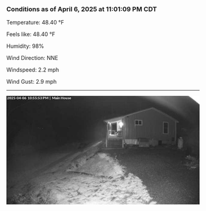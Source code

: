 ### Conditions as of April 6, 2025 at 11:01:09 PM CDT 

Temperature: 48.40 &deg;F

Feels like: 48.40 &deg;F

Humidity: 98%

Wind Direction: NNE

Windspeed: 2.2 mph

Wind Gust: 2.9 mph

---

<img src="./images/latest.jpeg"/>

